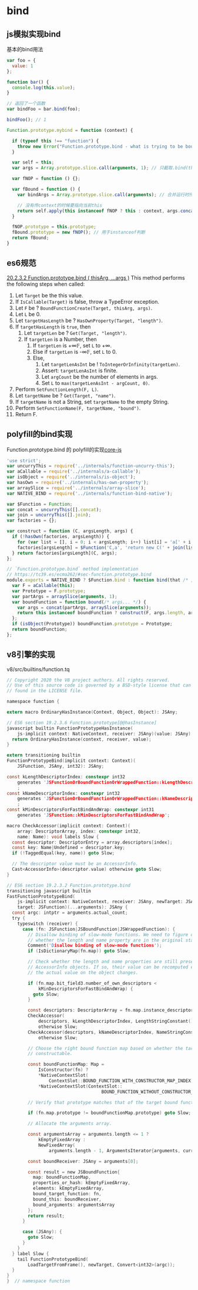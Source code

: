 # bind
## js模拟实现bind
基本的bind用法
```js
var foo = {
  value: 1
};

function bar() {
  console.log(this.value);
}

// 返回了一个函数
var bindFoo = bar.bind(foo); 

bindFoo(); // 1
```

```js
Function.prototype.mybind = function (context) {

  if (typeof this !== "function") {
    throw new Error("Function.prototype.bind - what is trying to be bound is not callable");
  }

  var self = this;
  var args = Array.prototype.slice.call(arguments, 1); // 只截取.bind(this, ...args)里args的部分

  var fNOP = function () {};

  var fBound = function () {
    var bindArgs = Array.prototype.slice.call(arguments); // 合并运行时传入的参数

    // 没有传context的时候要指向当前this
    return self.apply(this instanceof fNOP ? this : context, args.concat(bindArgs));
  }

  fNOP.prototype = this.prototype;
  fBound.prototype = new fNOP(); // 用于instanceof判断
  return fBound;
}
```

## es6规范
[20.2.3.2 Function.prototype.bind ( thisArg, ...args )](https://tc39.es/ecma262/multipage/fundamental-objects.html#sec-function.prototype.bind)
This method performs the following steps when called:

1. Let `Target` be the this value.
2. If `IsCallable(Target)` is false, throw a TypeError exception.
3. Let `F` be ? `BoundFunctionCreate(Target, thisArg, args)`.
4. Let `L` be 0.
5. Let `targetHasLength` be ? `HasOwnProperty(Target, "length")`.
6. If `targetHasLength` is `true`, then
    1. Let `targetLen` be ? `Get(Target, "length")`.
    2. If `targetLen` is a Number, then
        1. If `targetLen` is +∞𝔽, set `L` to +∞.
        2. Else if `targetLen` is -∞𝔽, set `L` to 0.
        3. Else,
            1. Let `targetLenAsInt` be ! `ToIntegerOrInfinity(targetLen)`.
            2. Assert: `targetLenAsInt` is finite.
            3. Let `argCount` be the number of elements in args.
            4. Set `L` to `max(targetLenAsInt - argCount, 0)`.
7. Perform `SetFunctionLength(F, L)`.
8. Let `targetName` be ? `Get(Target, "name")`.
9. If `targetName` is not a String, set `targetName` to the empty String.
10. Perform `SetFunctionName(F, targetName, "bound")`.
11. Return F.

## polyfill的bind实现
Function.prototype.bind 的 polyfill的实现[core-js](https://github.com/zloirock/core-js/blob/master/packages/core-js/internals/function-bind.js)
```js
'use strict';
var uncurryThis = require('../internals/function-uncurry-this');
var aCallable = require('../internals/a-callable');
var isObject = require('../internals/is-object');
var hasOwn = require('../internals/has-own-property');
var arraySlice = require('../internals/array-slice');
var NATIVE_BIND = require('../internals/function-bind-native');

var $Function = Function;
var concat = uncurryThis([].concat);
var join = uncurryThis([].join);
var factories = {};

var construct = function (C, argsLength, args) {
  if (!hasOwn(factories, argsLength)) {
    for (var list = [], i = 0; i < argsLength; i++) list[i] = 'a[' + i + ']';
    factories[argsLength] = $Function('C,a', 'return new C(' + join(list, ',') + ')');
  } return factories[argsLength](C, args);
};

// `Function.prototype.bind` method implementation
// https://tc39.es/ecma262/#sec-function.prototype.bind
module.exports = NATIVE_BIND ? $Function.bind : function bind(that /* , ...args */) {
  var F = aCallable(this);
  var Prototype = F.prototype;
  var partArgs = arraySlice(arguments, 1);
  var boundFunction = function bound(/* args... */) {
    var args = concat(partArgs, arraySlice(arguments));
    return this instanceof boundFunction ? construct(F, args.length, args) : F.apply(that, args);
  };
  if (isObject(Prototype)) boundFunction.prototype = Prototype;
  return boundFunction;
};
```
## v8引擎的实现
v8/src/builtins/function.tq
```c
// Copyright 2020 the V8 project authors. All rights reserved.
// Use of this source code is governed by a BSD-style license that can be
// found in the LICENSE file.

namespace function {

extern macro OrdinaryHasInstance(Context, Object, Object): JSAny;

// ES6 section 19.2.3.6 Function.prototype[@@hasInstance]
javascript builtin FunctionPrototypeHasInstance(
    js-implicit context: NativeContext, receiver: JSAny)(value: JSAny): JSAny {
  return OrdinaryHasInstance(context, receiver, value);
}

extern transitioning builtin
FunctionPrototypeBind(implicit context: Context)(
    JSFunction, JSAny, int32): JSAny;

const kLengthDescriptorIndex: constexpr int32
    generates 'JSFunctionOrBoundFunctionOrWrappedFunction::kLengthDescriptorIndex'
    ;
const kNameDescriptorIndex: constexpr int32
    generates 'JSFunctionOrBoundFunctionOrWrappedFunction::kNameDescriptorIndex'
    ;
const kMinDescriptorsForFastBindAndWrap: constexpr int31
    generates 'JSFunction::kMinDescriptorsForFastBindAndWrap';

macro CheckAccessor(implicit context: Context)(
    array: DescriptorArray, index: constexpr int32,
    name: Name): void labels Slow {
  const descriptor: DescriptorEntry = array.descriptors[index];
  const key: Name|Undefined = descriptor.key;
  if (!TaggedEqual(key, name)) goto Slow;

  // The descriptor value must be an AccessorInfo.
  Cast<AccessorInfo>(descriptor.value) otherwise goto Slow;
}

// ES6 section 19.2.3.2 Function.prototype.bind
transitioning javascript builtin
FastFunctionPrototypeBind(
    js-implicit context: NativeContext, receiver: JSAny, newTarget: JSAny,
    target: JSFunction)(...arguments): JSAny {
  const argc: intptr = arguments.actual_count;
  try {
    typeswitch (receiver) {
      case (fn: JSFunction|JSBoundFunction|JSWrappedFunction): {
        // Disallow binding of slow-mode functions. We need to figure out
        // whether the length and name property are in the original state.
        Comment('Disallow binding of slow-mode functions');
        if (IsDictionaryMap(fn.map)) goto Slow;

        // Check whether the length and name properties are still present as
        // AccessorInfo objects. If so, their value can be recomputed even if
        // the actual value on the object changes.

        if (fn.map.bit_field3.number_of_own_descriptors <
            kMinDescriptorsForFastBindAndWrap) {
          goto Slow;
        }

        const descriptors: DescriptorArray = fn.map.instance_descriptors;
        CheckAccessor(
            descriptors, kLengthDescriptorIndex, LengthStringConstant())
            otherwise Slow;
        CheckAccessor(descriptors, kNameDescriptorIndex, NameStringConstant())
            otherwise Slow;

        // Choose the right bound function map based on whether the target is
        // constructable.

        const boundFunctionMap: Map =
            IsConstructor(fn) ?
            *NativeContextSlot(
                ContextSlot::BOUND_FUNCTION_WITH_CONSTRUCTOR_MAP_INDEX) :
            *NativeContextSlot(ContextSlot::
                                    BOUND_FUNCTION_WITHOUT_CONSTRUCTOR_MAP_INDEX);

        // Verify that prototype matches that of the target bound function.

        if (fn.map.prototype != boundFunctionMap.prototype) goto Slow;

        // Allocate the arguments array.

        const argumentsArray = arguments.length <= 1 ?
            kEmptyFixedArray :
            NewFixedArray(
                arguments.length - 1, ArgumentsIterator{arguments, current: 1});

        const boundReceiver: JSAny = arguments[0];

        const result = new JSBoundFunction{
          map: boundFunctionMap,
          properties_or_hash: kEmptyFixedArray,
          elements: kEmptyFixedArray,
          bound_target_function: fn,
          bound_this: boundReceiver,
          bound_arguments: argumentsArray
        };
        return result;
      }

      case (JSAny): {
        goto Slow;
      }
    }
  } label Slow {
    tail FunctionPrototypeBind(
        LoadTargetFromFrame(), newTarget, Convert<int32>(argc));
  }
}
}  // namespace function

```
